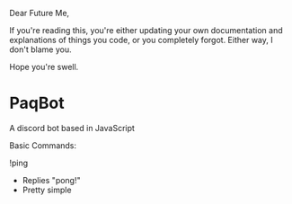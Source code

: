 Dear Future Me, 

If you're reading this, you're either updating your own documentation and explanations of things you code, or you completely forgot.
Either way, I don't blame you.

Hope you're swell.

# PaqBot
A discord bot based in JavaScript

Basic Commands:

!ping
- Replies "pong!"
- Pretty simple
